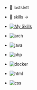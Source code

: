 - 👋 lostslvtt
- 👀 skills ->
- [![My Skills](https://skillicons.dev/icons?i=java,php,arch,html,css,docker&theme=light)](https://skillicons.dev)


- ![arch](https://github.com/tandpfun/skill-icons/blob/Arch-Dark.svg?raw=true)
- ![java](https://github.com/tandpfun/skill-icons/blob/Java-Dark.svg?raw=true)
- ![php](https://github.com/tandpfun/skill-icons/blob/PHP-Dark.svg?raw=true)
- ![docker](https://github.com/tandpfun/skill-icons/blob/Docker.svg?raw=true)
- ![html](https://github.com/tandpfun/skill-icons/blob/HTML.svg?raw=true)
- ![css](https://github.com/tandpfun/skill-icons/blob/CSS.svg?raw=true)
